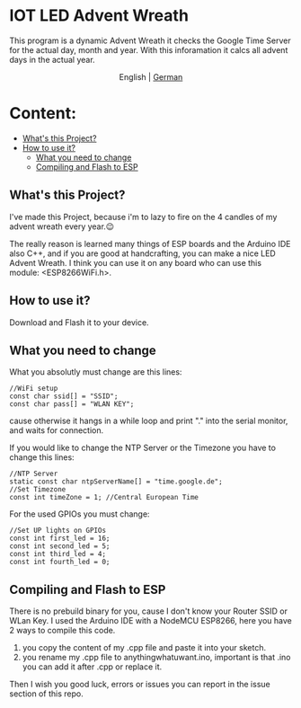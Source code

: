 # IOT LED Advent Wreath

This program is a dynamic Advent Wreath it checks the Google Time Server for the actual day, month and year. With this inforamation it calcs all advent days in the actual year.  

<p align="center">
  <span>English</span> |
  <a href="https://github.com/lucki1000/Advent_ESP/blob/main/lang/readme_de.md">German</a>
</p>

# Content:
- [What's this Project?](#whatsthis)
- [How to use it?](#howtouseit)
  - [What you need to change](#changes)
  - [Compiling and Flash to ESP](#compileandflash)

## What's this Project?<a name="whatsthis"></a>

I've made this Project, because i'm to lazy to fire on the 4 candles of my advent wreath every year.:wink:

The really reason is learned many things of ESP boards and the Arduino IDE also C++, and if you are good at handcrafting, you can make a nice LED Advent Wreath. I think you can use it on any board who can use this module: <ESP8266WiFi.h>.

## How to use it?<a name="howtouseit"></a>

Download and Flash it to your device.

## What you need to change<a name="changes"></a>

What you absolutly must change are this lines:
```
//WiFi setup
const char ssid[] = "SSID";
const char pass[] = "WLAN KEY";
```
cause otherwise it hangs in a while loop and print "." into the serial monitor, and waits for connection. 

If you would like to change the NTP Server or the Timezone you have to change this lines:
```
//NTP Server
static const char ntpServerName[] = "time.google.de";
//Set Timezone
const int timeZone = 1; //Central European Time
```

For the used GPIOs you must change:
```
//Set UP lights on GPIOs
const int first_led = 16;
const int second_led = 5;
const int third_led = 4;
const int fourth_led = 0;
```

## Compiling and Flash to ESP<a name="compileandflash"></a>

There is no prebuild binary for you, cause I don't know your Router SSID or WLan Key.
I used the Arduino IDE with a NodeMCU ESP8266, here you have 2 ways to compile this code.
1. you copy the content of my .cpp file and paste it into your sketch.
2. you rename my .cpp file to anythingwhatuwant.ino, important is that .ino you can add it after .cpp or replace it.

Then I wish you good luck, errors or issues you can report in the issue section of this repo.
